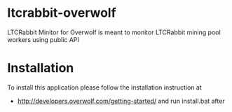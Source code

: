 ltcrabbit-overwolf
==================

LTCRabbit Minitor for Overwolf is meant to monitor LTCRabbit mining pool workers using public API

Installation
==================

To install this application please follow the installation instruction at
 * http://developers.overwolf.com/getting-started/
and run install.bat after